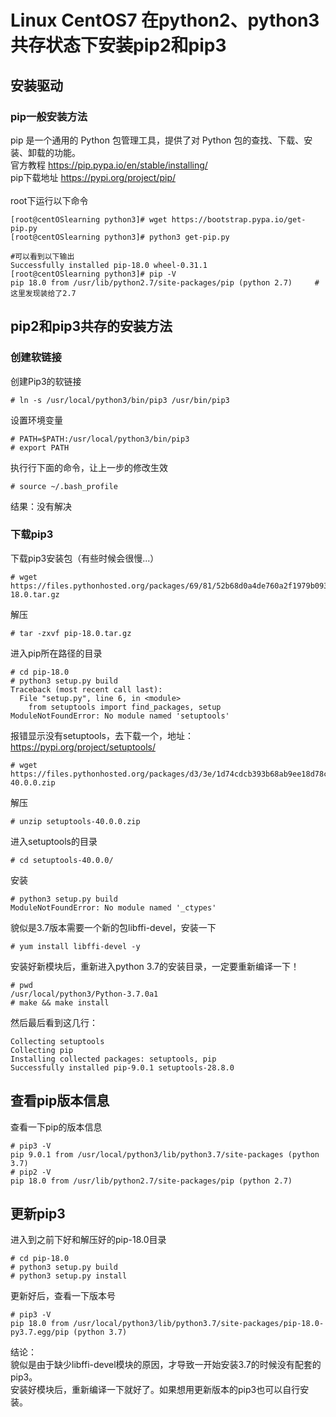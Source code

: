 # Linux CentOS7 在python2、python3共存状态下安装pip2和pip3
## 安装驱动
### pip一般安装方法
pip 是一个通用的 Python 包管理工具，提供了对 Python 包的查找、下载、安装、卸载的功能。</br>
官方教程 https://pip.pypa.io/en/stable/installing/</br>
pip下载地址 https://pypi.org/project/pip/</br>
</br>
root下运行以下命令
```
[root@centOSlearning python3]# wget https://bootstrap.pypa.io/get-pip.py
[root@centOSlearning python3]# python3 get-pip.py
```
```
#可以看到以下输出
Successfully installed pip-18.0 wheel-0.31.1
[root@centOSlearning python3]# pip -V
pip 18.0 from /usr/lib/python2.7/site-packages/pip (python 2.7)		#这里发现装给了2.7
```

## pip2和pip3共存的安装方法
### 创建软链接
创建Pip3的软链接
```
# ln -s /usr/local/python3/bin/pip3 /usr/bin/pip3
```
设置环境变量
```
# PATH=$PATH:/usr/local/python3/bin/pip3
# export PATH
```
执行行下面的命令，让上一步的修改生效
```
# source ~/.bash_profile
```
结果：没有解决

### 下载pip3
下载pip3安装包（有些时候会很慢...）
```
# wget https://files.pythonhosted.org/packages/69/81/52b68d0a4de760a2f1979b0931ba7889202f302072cc7a0d614211bc7579/pip-18.0.tar.gz
```
解压
```
# tar -zxvf pip-18.0.tar.gz
```
进入pip所在路径的目录
```
# cd pip-18.0
# python3 setup.py build
Traceback (most recent call last):
  File "setup.py", line 6, in <module>
    from setuptools import find_packages, setup
ModuleNotFoundError: No module named 'setuptools'
```
报错显示没有setuptools，去下载一个，地址：https://pypi.org/project/setuptools/
```
# wget https://files.pythonhosted.org/packages/d3/3e/1d74cdcb393b68ab9ee18d78c11ae6df8447099f55fe86ee842f9c5b166c/setuptools-40.0.0.zip
```
解压
```
# unzip setuptools-40.0.0.zip
```
进入setuptools的目录
```
# cd setuptools-40.0.0/
```
安装
```
# python3 setup.py build
ModuleNotFoundError: No module named '_ctypes'
```
貌似是3.7版本需要一个新的包libffi-devel，安装一下
```
# yum install libffi-devel -y
```
安装好新模块后，重新进入python 3.7的安装目录，一定要重新编译一下！
```
# pwd
/usr/local/python3/Python-3.7.0a1
# make && make install
```
然后最后看到这几行：
```
Collecting setuptools
Collecting pip
Installing collected packages: setuptools, pip
Successfully installed pip-9.0.1 setuptools-28.8.0
```
## 查看pip版本信息
查看一下pip的版本信息
```
# pip3 -V
pip 9.0.1 from /usr/local/python3/lib/python3.7/site-packages (python 3.7)
# pip2 -V
pip 18.0 from /usr/lib/python2.7/site-packages/pip (python 2.7)
```

## 更新pip3
进入到之前下好和解压好的pip-18.0目录
```
# cd pip-18.0
# python3 setup.py build
# python3 setup.py install
```
更新好后，查看一下版本号
```
# pip3 -V
pip 18.0 from /usr/local/python3/lib/python3.7/site-packages/pip-18.0-py3.7.egg/pip (python 3.7)
```

结论：</br>
貌似是由于缺少libffi-devel模块的原因，才导致一开始安装3.7的时候没有配套的pip3。</br>
安装好模块后，重新编译一下就好了。如果想用更新版本的pip3也可以自行安装。</br>
